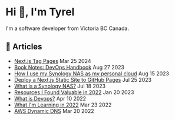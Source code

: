 # Hi 👋, I'm Tyrel

I'm a software developer from Victoria BC Canada.

## 📓 Articles
* [Next.js Tag Pages](https://superflux.dev/blog/nextjs-tag-pages) Mar 25 2024
* [Book Notes: DevOps Handbook](https://superflux.dev/blog/book-notes-devops-handbook) Aug 27 2023
* [How I use my Synology NAS as my personal cloud](https://superflux.dev/blog/synology-nas-how-i-use-it-as-my-personal-cloud) Aug 15 2023
* [Deploy a Next.js Static Site to GitHub Pages](https://superflux.dev/blog/github-pages-using-nextjs) Jul 25 2023
* [What is a Synology NAS?](https://superflux.dev/blog/synology-nas-what-is-it) Jul 18 2023
* [Resources I Found Valuable in 2022](https://superflux.dev/blog/resources-2022) Jan 20 2023
* [What is Devops?](https://superflux.dev/blog/what-is-devops) Apr 10 2022
* [What I'm Learning in 2022](https://superflux.dev/blog/what-im-learning-in-2022) Mar 23 2022
* [AWS Dynamic DNS](https://superflux.dev/blog/aws-ddns) Mar 20 2022

